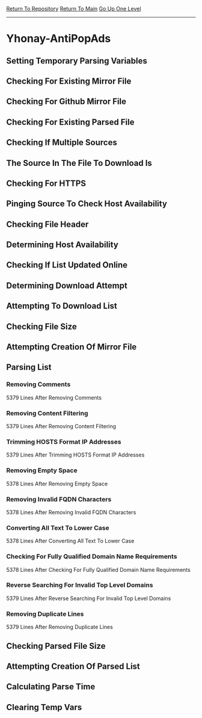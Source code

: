 [Return To Repository](https://github.com/deathbybandaid/piholeparser/)
[Return To Main](https://github.com/deathbybandaid/piholeparser/blob/master/RecentRunLogs/Mainlog.md)
[Go Up One Level](https://github.com/deathbybandaid/piholeparser/blob/master/RecentRunLogs/TopLevelScripts/30-Processing-Blacklists.md)
____________________________________
# Yhonay-AntiPopAds
## Setting Temporary Parsing Variables
## Checking For Existing Mirror File
## Checking For Github Mirror File
## Checking For Existing Parsed File
## Checking If Multiple Sources
## The Source In The File To Download Is
## Checking For HTTPS
## Pinging Source To Check Host Availability
## Checking File Header
## Determining Host Availability
## Checking If List Updated Online
## Determining Download Attempt
## Attempting To Download List
## Checking File Size
## Attempting Creation Of Mirror File
## Parsing List
### Removing Comments
5379 Lines After Removing Comments
### Removing Content Filtering
5379 Lines After Removing Content Filtering
### Trimming HOSTS Format IP Addresses
5379 Lines After Trimming HOSTS Format IP Addresses
### Removing Empty Space
5378 Lines After Removing Empty Space
### Removing Invalid FQDN Characters
5378 Lines After Removing Invalid FQDN Characters
### Converting All Text To Lower Case
5378 Lines After Converting All Text To Lower Case
### Checking For Fully Qualified Domain Name Requirements
5378 Lines After Checking For Fully Qualified Domain Name Requirements
### Reverse Searching For Invalid Top Level Domains
5379 Lines After Reverse Searching For Invalid Top Level Domains
### Removing Duplicate Lines
5379 Lines After Removing Duplicate Lines
## Checking Parsed File Size
## Attempting Creation Of Parsed List
## Calculating Parse Time
## Clearing Temp Vars
